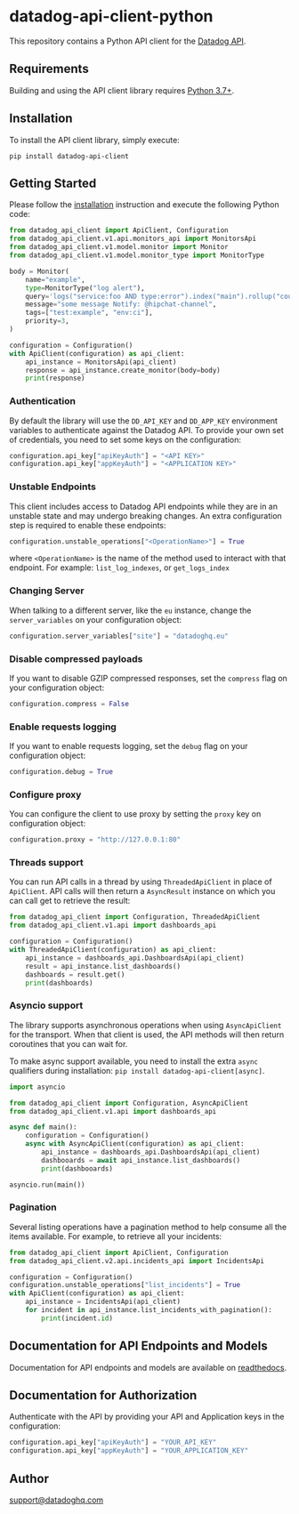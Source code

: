 # datadog-api-client-python

This repository contains a Python API client for the [Datadog API](https://docs.datadoghq.com/api/).

## Requirements

Building and using the API client library requires [Python 3.7+](https://www.python.org/downloads/).

## Installation

To install the API client library, simply execute:

```shell
pip install datadog-api-client
```

## Getting Started

Please follow the [installation](#installation) instruction and execute the following Python code:

```python
from datadog_api_client import ApiClient, Configuration
from datadog_api_client.v1.api.monitors_api import MonitorsApi
from datadog_api_client.v1.model.monitor import Monitor
from datadog_api_client.v1.model.monitor_type import MonitorType

body = Monitor(
    name="example",
    type=MonitorType("log alert"),
    query='logs("service:foo AND type:error").index("main").rollup("count").by("source").last("5m") > 2',
    message="some message Notify: @hipchat-channel",
    tags=["test:example", "env:ci"],
    priority=3,
)

configuration = Configuration()
with ApiClient(configuration) as api_client:
    api_instance = MonitorsApi(api_client)
    response = api_instance.create_monitor(body=body)
    print(response)
```

### Authentication

By default the library will use the `DD_API_KEY` and `DD_APP_KEY` environment variables to authenticate against the Datadog API.
To provide your own set of credentials, you need to set some keys on the configuration:

```python
configuration.api_key["apiKeyAuth"] = "<API KEY>"
configuration.api_key["appKeyAuth"] = "<APPLICATION KEY>"
```

### Unstable Endpoints

This client includes access to Datadog API endpoints while they are in an unstable state and may undergo breaking changes. An extra configuration step is required to enable these endpoints:

```python
configuration.unstable_operations["<OperationName>"] = True
```

where `<OperationName>` is the name of the method used to interact with that endpoint. For example: `list_log_indexes`, or `get_logs_index`

### Changing Server

When talking to a different server, like the `eu` instance, change the `server_variables` on your configuration object:

```python
configuration.server_variables["site"] = "datadoghq.eu"
```

### Disable compressed payloads

If you want to disable GZIP compressed responses, set the `compress` flag
on your configuration object:

```python
configuration.compress = False
```

### Enable requests logging

If you want to enable requests logging, set the `debug` flag on your configuration object:

```python
configuration.debug = True
```

### Configure proxy

You can configure the client to use proxy by setting the `proxy` key on configuration object:

```python
configuration.proxy = "http://127.0.0.1:80"
```

### Threads support

You can run API calls in a thread by using `ThreadedApiClient` in place of `ApiClient`. API calls will then
return a `AsyncResult` instance on which you can call get to retrieve the result:

```python
from datadog_api_client import Configuration, ThreadedApiClient
from datadog_api_client.v1.api import dashboards_api

configuration = Configuration()
with ThreadedApiClient(configuration) as api_client:
    api_instance = dashboards_api.DashboardsApi(api_client)
    result = api_instance.list_dashboards()
    dashboards = result.get()
    print(dashboards)
```

### Asyncio support

The library supports asynchronous operations when using `AsyncApiClient` for the transport. When that client is used,
the API methods will then return coroutines that you can wait for.

To make async support available, you need to install the extra `async` qualifiers during installation: `pip install datadog-api-client[async]`.

```python
import asyncio

from datadog_api_client import Configuration, AsyncApiClient
from datadog_api_client.v1.api import dashboards_api

async def main():
    configuration = Configuration()
    async with AsyncApiClient(configuration) as api_client:
        api_instance = dashboards_api.DashboardsApi(api_client)
        dashbooards = await api_instance.list_dashboards()
        print(dashbooards)

asyncio.run(main())
```

### Pagination

Several listing operations have a pagination method to help consume all the items available.
For example, to retrieve all your incidents:

```python
from datadog_api_client import ApiClient, Configuration
from datadog_api_client.v2.api.incidents_api import IncidentsApi

configuration = Configuration()
configuration.unstable_operations["list_incidents"] = True
with ApiClient(configuration) as api_client:
    api_instance = IncidentsApi(api_client)
    for incident in api_instance.list_incidents_with_pagination():
        print(incident.id)
```

## Documentation for API Endpoints and Models

Documentation for API endpoints and models are available on [readthedocs](https://datadog-api-client.readthedocs.io/).

## Documentation for Authorization

Authenticate with the API by providing your API and Application keys in the configuration:

```python
configuration.api_key["apiKeyAuth"] = "YOUR_API_KEY"
configuration.api_key["appKeyAuth"] = "YOUR_APPLICATION_KEY"
```

## Author

support@datadoghq.com
